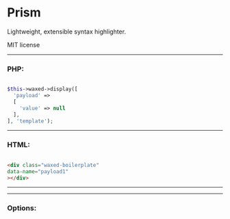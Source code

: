# Prism

Lightweight, extensible syntax highlighter.

MIT license

---

### PHP:

```php

$this->waxed->display([
  'payload' =>
  [
    'value' => null
  ],
], 'template');


```

---

### HTML:

```html

<div class="waxed-boilerplate"
data-name="payload1"
></div>


```

---
---

### Options:



